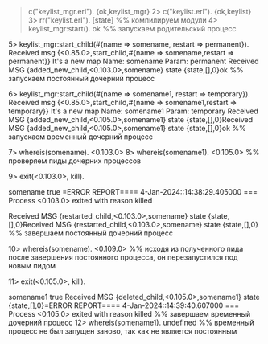 > c("keylist_mgr.erl").
{ok,keylist_mgr}
2> c("keylist.erl").
{ok,keylist}
3> rr("keylist.erl").
[state]
        %% компилируем модули
4> keylist_mgr:start().
ok
        %% запускаем родительский процесс

5> keylist_mgr:start_child(#{name => somename, restart => permanent}).
Received msg
{<0.85.0>,start_child,#{name => somename,restart => permanent}}
It's a new map
 Name: somename
 Param: permanent
Received MSG {added_new_child,<0.103.0>,somename} state {state,[],0}ok
        %% запускаем постоянный дочерний процесс

6> keylist_mgr:start_child(#{name => somename1, restart => temporary}).
Received msg
{<0.85.0>,start_child,#{name => somename1,restart => temporary}}
It's a new map
 Name: somename1
 Param: temporary
Received MSG {added_new_child,<0.105.0>,somename1} state {state,[],0}Received MSG {added_new_child,<0.105.0>,somename1} state {state,[],0}ok
        %% запускаем временный дочерний процесс

7> whereis(somename).
<0.103.0>
8> whereis(somename1).
<0.105.0>
        %% проверяем пиды дочерних процессов

9> exit(<0.103.0>, kill).

somename
true
=ERROR REPORT==== 4-Jan-2024::14:38:29.405000 ===
Process <0.103.0> exited with reason killed

Received MSG {restarted_child,<0.103.0>,somename} state {state,[],0}Received MSG {restarted_child,<0.103.0>,somename} state {state,[],0}
        %% завершаем постоянный дочерний процесс

10> whereis(somename).
<0.109.0>
        %% исходя из полученного пида после завершения постоянного процесса, он перезапустился под новым пидом

11> exit(<0.105.0>, kill).

somename1
true
Received MSG {deleted_child,<0.105.0>,somename1} state {state,[],0}=ERROR REPORT==== 4-Jan-2024::14:39:40.607000 ===
Process <0.105.0> exited with reason killed
        %% завершаем временный дочерний процесс
12> whereis(somename1).
undefined
        %% временный процесс не был запущен заново, так как не является постоянным